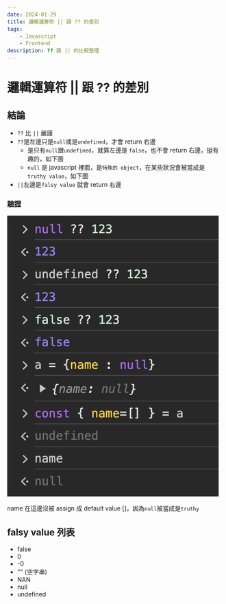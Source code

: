 ```yaml
---
date: 2024-01-29
title: 邏輯運算符 || 跟 ?? 的差別
tags:
    - Javascript
    - Frontend
description: ?? 跟 || 的比較整理
---
```


# 邏輯運算符 || 跟 ?? 的差別

## 結論

-   `??` 比 `||` 嚴謹
-   `??`是左邊只是`null`或是`undefined`，才會 return 右邊
    -   是只有`null`跟`undefined`，就算左邊是 `false`，也不會 return 右邊，挺有趣的，如下圖
    -   `null` 是 javascript 裡面，是`特殊的 object`，在某些狀況會被當成是 `truthy value`，如下圖
-   `||`左邊是`falsy value` 就會 return 右邊

### 驗證

![operator](../../images/2024-01-29_01/01.png)

name 在這邊沒被 assign 成 default value []，因為`null`被當成是`truthy`

## falsy value 列表

-   false
-   0
-   -0
-   "" (空字串)
-   NAN
-   null
-   undefined

<Comment />
